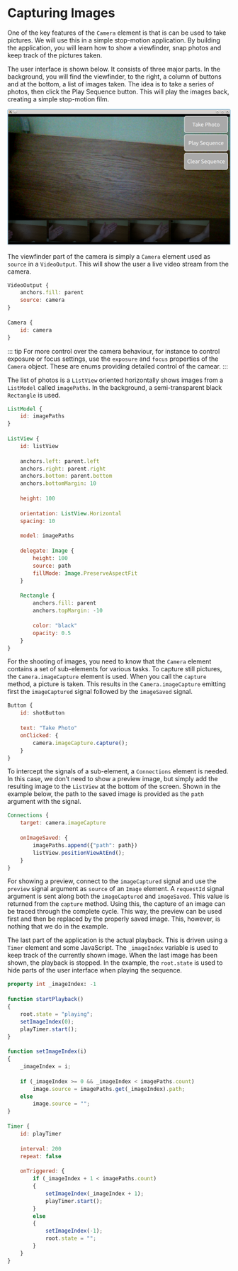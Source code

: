 # Capturing Images

One of the key features of the `Camera` element is that is can be used to take pictures. We will use this in a simple stop-motion application. By building the application, you will learn how to show a viewfinder, snap photos and keep track of the pictures taken.

The user interface is shown below. It consists of three major parts. In the background, you will find the viewfinder, to the right, a column of buttons and at the bottom, a list of images taken. The idea is to take a series of photos, then click the Play Sequence button. This will play the images back, creating a simple stop-motion film.



![image](./assets/camera-ui.png)

The viewfinder part of the camera is simply a `Camera` element used as `source` in a `VideoOutput`. This will show the user a live video stream from the camera.

```qml
VideoOutput {
    anchors.fill: parent
    source: camera
}

Camera {
    id: camera
}
```

::: tip
For more control over the camera behaviour, for instance to control exposure or focus settings, use the `exposure` and `focus` properties of the `Camera` object. These are enums providing detailed control of the camear.
:::

The list of photos is a `ListView` oriented horizontally shows images from a `ListModel` called `imagePaths`. In the background, a semi-transparent black `Rectangle` is used.

```qml
ListModel {
    id: imagePaths
}

ListView {
    id: listView

    anchors.left: parent.left
    anchors.right: parent.right
    anchors.bottom: parent.bottom
    anchors.bottomMargin: 10

    height: 100

    orientation: ListView.Horizontal
    spacing: 10

    model: imagePaths

    delegate: Image {
        height: 100
        source: path
        fillMode: Image.PreserveAspectFit
    }

    Rectangle {
        anchors.fill: parent
        anchors.topMargin: -10

        color: "black"
        opacity: 0.5
    }
}
```

For the shooting of images, you need to know that the `Camera` element contains a set of sub-elements for various tasks. To capture still pictures, the `Camera.imageCapture` element is used. When you call the `capture` method, a picture is taken. This results in the `Camera.imageCapture` emitting first the `imageCaptured` signal followed by the `imageSaved` signal.

```qml
Button {
    id: shotButton

    text: "Take Photo"
    onClicked: {
        camera.imageCapture.capture();
    }
}
```

To intercept the signals of a sub-element, a `Connections` element is needed. In this case, we don’t need to show a preview image, but simply add the resulting image to the `ListView` at the bottom of the screen. Shown in the example below, the path to the saved image is provided as the `path` argument with the signal.

```qml
Connections {
    target: camera.imageCapture

    onImageSaved: {
        imagePaths.append({"path": path})
        listView.positionViewAtEnd();
    }
}
```

For showing a preview, connect to the `imageCaptured` signal and use the `preview` signal argument as `source` of an `Image` element. A `requestId` signal argument  is sent along both the `imageCaptured` and `imageSaved`. This value is returned from the `capture` method. Using this, the capture of an image can be traced through the complete cycle. This way, the preview can be used first and then be replaced by the properly saved image. This, however, is nothing that we do in the example.

The last part of the application is the actual playback. This is driven using a `Timer` element and some JavaScript. The `_imageIndex` variable is used to keep track of the currently shown image. When the last image has been shown, the playback is stopped. In the example, the `root.state` is used to hide parts of the user interface when playing the sequence.

```qml
property int _imageIndex: -1

function startPlayback()
{
    root.state = "playing";
    setImageIndex(0);
    playTimer.start();
}

function setImageIndex(i)
{
    _imageIndex = i;

    if (_imageIndex >= 0 && _imageIndex < imagePaths.count)
        image.source = imagePaths.get(_imageIndex).path;
    else
        image.source = "";
}

Timer {
    id: playTimer

    interval: 200
    repeat: false

    onTriggered: {
        if (_imageIndex + 1 < imagePaths.count)
        {
            setImageIndex(_imageIndex + 1);
            playTimer.start();
        }
        else
        {
            setImageIndex(-1);
            root.state = "";
        }
    }
}
```

